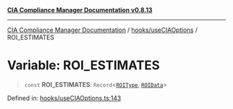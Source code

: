 [**CIA Compliance Manager Documentation v0.8.13**](../../../README.md)

***

[CIA Compliance Manager Documentation](../../../modules.md) / [hooks/useCIAOptions](../README.md) / ROI\_ESTIMATES

# Variable: ROI\_ESTIMATES

> `const` **ROI\_ESTIMATES**: `Record`\<[`ROIType`](../type-aliases/ROIType.md), [`ROIData`](../interfaces/ROIData.md)\>

Defined in: [hooks/useCIAOptions.ts:143](https://github.com/Hack23/cia-compliance-manager/blob/2f6ce8651c6fa9a0d9c8860576f0ee67ef038efd/src/hooks/useCIAOptions.ts#L143)
